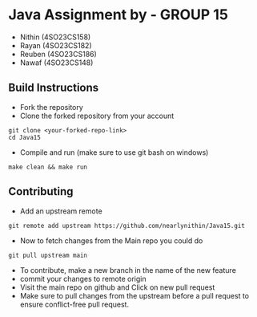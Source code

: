 # Java Assignment by - GROUP 15
- Nithin (4SO23CS158)
- Rayan (4SO23CS182)
- Reuben (4SO23CS186)
- Nawaf (4SO23CS148)


## Build Instructions

- Fork the repository
- Clone the forked repository from your account

```
git clone <your-forked-repo-link>
cd Java15
```

- Compile and run (make sure to use git bash on windows)
```
make clean && make run
```

## Contributing

- Add an upstream remote

```
git remote add upstream https://github.com/nearlynithin/Java15.git
```

- Now to fetch changes from the Main repo you could do

```
git pull upstream main
```

- To contribute, make a new branch in the name of the new feature
- commit your changes to remote origin
- Visit the main repo on github and Click on new pull request
- Make sure to pull changes from the upstream before a pull request to ensure conflict-free pull request.

